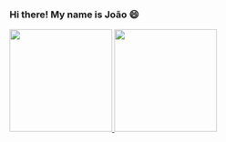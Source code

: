 ### Hi there! My name is João 😄


<a href="https://github.com/joao-almancio">
  <img height="180em" src="https://github-readme-stats.vercel.app/api?username=joao-almancio&show_icons=true&theme=dracula&include_all_commits=true" />
  <img height="180em" src="https://github-readme-stats.vercel.app/api/top-langs/?username=anuraghazra&layout=compact&theme=dracula" />
</a>



<!--
**joao-almancio/joao-almancio** is a ✨ _special_ ✨ repository because its `README.md` (this file) appears on your GitHub profile.

Here are some ideas to get you started:

- 🔭 I’m currently working on ...
- 🌱 I’m currently learning ...
- 👯 I’m looking to collaborate on ...
- 🤔 I’m looking for help with ...
- 💬 Ask me about ...
- 📫 How to reach me: ...
- 😄 Pronouns: ...
- ⚡ Fun fact: ...
-->
